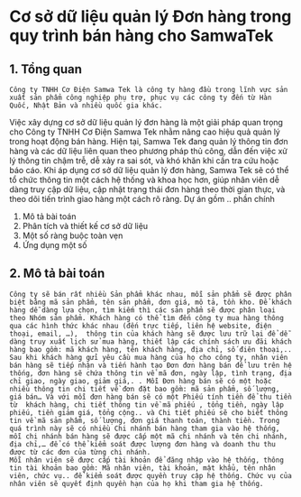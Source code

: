 # Cơ sở dữ liệu quản lý Đơn hàng trong quy trình bán hàng cho SamwaTek
## 1. Tổng quan 
    Công ty TNHH Cơ Điện Samwa Tek là công ty hàng đầu trong lĩnh vực sản xuất sản phẩm công nghiệp phụ trợ, phục vụ các công ty đến từ Hàn Quốc, Nhật Bản và nhiều quốc gia khác.
Việc xây dựng cơ sở dữ liệu quản lý đơn hàng là một giải pháp quan trọng cho Công ty TNHH Cơ Điện Samwa Tek nhằm nâng cao hiệu quả quản lý trong hoạt động bán hàng. Hiện tại, Samwa Tek đang quản lý thông tin đơn hàng và các dữ liệu liên quan theo phương pháp thủ công, dẫn đến việc xử lý thông tin chậm trễ, dễ xảy ra sai sót, và khó khăn khi cần tra cứu hoặc báo cáo. Khi áp dụng cơ sở dữ liệu quản lý đơn hàng, Samwa Tek sẽ có thể tổ chức thông tin một cách hệ thống và khoa học hơn, giúp nhân viên dễ dàng truy cập dữ liệu, cập nhật trạng thái đơn hàng theo thời gian thực, và theo dõi tiến trình giao hàng một cách rõ ràng.
    Dự án gồm .. phần chính
  1. Mô tả bài toán
  2. Phân tích và thiết kế cơ sở dữ liệu
  3. Một số ràng buộc toàn vẹn
  4. Ứng dụng một số
## 2. Mô tả bài toán
    Công ty sẽ bán rất nhiều Sản phẩm khác nhau, mỗi sản phẩm sẽ được phân biệt bằng mã sản phẩm, tên sản phẩm, đơn giá, mô tả, tồn kho. Để khách hàng dễ dàng lựa chọn, tìm kiếm thì các sản phẩm sẽ được phân loại theo Nhóm sản phẩm. Khách hàng có thể tìm đến công ty mua hàng thông qua các hình thức khác nhau (đến trực tiếp, liên hệ website, điện thoại, email, …),  thông tin của khách hàng sẽ được lưu trữ lại để dễ dàng truy xuất lịch sử mua hàng, thiết lập các chính sách ưu đãi khách hàng bao gồm: mã khách hàng, tên khách hàng, địa chỉ, số điên thoại,..
    Sau khi khách hàng gửi yêu cầu mua hàng của họ cho công ty, nhân viên bán hàng sẽ tiếp nhận và tiến hành tạo Đơn đơn hàng bán để lưu trên hệ thống, đơn hàng sẽ chứa thông tin về mã đơn, ngày lập, tình trạng, địa chỉ giao, ngày giao, giảm giá,. . Mỗi Đơn hàng bán sẽ có một hoặc nhiều thông tin chi tiết về đơn đặt bao gồm: mã sản phẩm, số lượng, giá bán… Và với mỗi đơn hàng bán sẽ có một Phiếu tính tiền để thu tiền từ  khách hàng, chi tiết thông tin về mã phiếu , tổng tiền, ngày lập phiếu, tiền giảm giá, tổng cộng.. và Chi tiết phiếu sẽ cho biết thông tin về mã sản phẩm, số lượng, đơn giá thanh toán, thành tiền. Trong quá trình này sẽ có nhiều Chi nhánh bán hàng tham gia vào hệ thống, mỗi chi nhánh bán hàng sẽ được cấp một mã chi nhánh và tên chi nhánh, địa chỉ,… để có thể kiểm soát được lượng đơn hàng và doanh thu thu được từ các đơn của từng chi nhánh.
    Mỗi nhân viên sẽ được cấp tài khoản để đăng nhập vào hệ thống, thông tin tài khoản bao gồm: Mã nhân viên, tài khoản, mật khẩu, tên nhân viên, chức vụ.. để kiểm soát được quyền truy cập hệ thống. Chức vụ của nhân viên sẽ quyết định quyền hạn của họ khi tham gia hệ thống.
